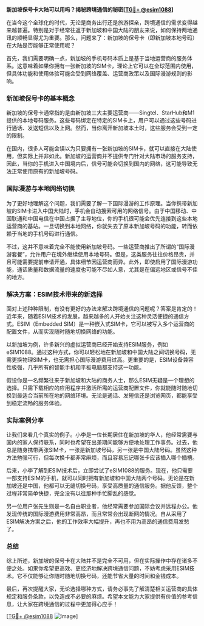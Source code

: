 **新加坡保号卡大陆可以用吗？揭秘跨境通信的秘密[[TG💪+ @esim1088](https://t.me/s/esim1088)]**

在当今这个全球化的时代，无论是商务出行还是旅游探亲，跨境通信的需求变得越来越普遍。特别是对于经常往返于新加坡和中国大陆的朋友来说，如何保持两地通讯的顺畅显得尤为重要。那么，问题来了：新加坡的保号卡（即新加坡本地号码）在大陆是否能够正常使用呢？

首先，我们需要明确一点，新加坡的手机号码本质上是基于当地运营商的服务体系。这意味着如果你拥有一张新加坡的SIM卡，理论上它可以在全球范围内使用，但具体功能和使用体验可能会受到网络覆盖、运营商政策以及国际漫游规则的影响。

### 新加坡保号卡的基本概念

新加坡的保号卡通常指的是由新加坡三大主要运营商——Singtel、StarHub和M1提供的本地号码服务。这些号码绑定在特定的SIM卡上，用户可以通过这些号码进行通话、发送短信以及上网。然而，当你离开新加坡本土时，这些服务会受到一定的限制。

在国内，很多人可能会误以为只要拥有一张新加坡的SIM卡，就可以直接在大陆使用，但实际上并非如此。新加坡的运营商并不提供专门针对大陆市场的服务支持，因此，当你的手机进入中国境内后，信号可能会切换到国内的网络，这可能导致无法正常使用原有的新加坡号码。

### 国际漫游与本地网络切换

为了更好地理解这个问题，我们需要了解一下国际漫游的工作原理。当你携带新加坡的SIM卡进入中国大陆时，手机会自动搜索可用的网络信号。由于中国移动、中国联通和中国电信在中国占据了主导地位，你的手机很可能会优先连接到这些本地运营商的基站。一旦切换到本地网络，你就失去了原本新加坡号码的功能，转而依赖于当地的手机号码进行通信。

不过，这并不意味着完全不能使用新加坡号码。一些运营商推出了所谓的“国际漫游套餐”，允许用户在境外继续使用本地号码。但是，这类服务往往价格昂贵，并且可能需要提前申请开通，具体细节因运营商而异。此外，即使启用了国际漫游功能，通话质量和数据流量的速度也可能不尽如人意，尤其是在偏远地区或信号不佳的地方。

### 解决方案：ESIM技术带来的新选择

面对上述种种限制，有没有更好的办法来解决跨境通信的问题呢？答案是肯定的！近年来，随着ESIM技术的发展，越来越多的人开始关注这种灵活便捷的通信方式。ESIM（Embedded SIM）是一种嵌入式SIM卡，它可以被写入多个运营商的配置文件，从而实现随时随地切换网络的功能。

以新加坡为例，许多新兴的虚拟运营商已经开始支持ESIM服务，例如eSIM1088。通过这种方式，你可以轻松地在新加坡和中国大陆之间切换号码，无需更换物理SIM卡，也无需担心国际漫游费用过高。更重要的是，ESIM设备兼容性极强，几乎所有的智能手机和平板电脑都支持这一功能。

假设你是一名频繁往来于新加坡和大陆的商务人士，那么ESIM无疑是一个理想的选择。只需下载相应的应用程序并激活所需的运营商配置文件，你就能随时随地切换到最适合当前所在地的网络环境。无论是通话、发短信还是浏览网页，都能享受到稳定流畅的服务体验。

### 实际案例分享

让我们来看几个真实的例子。小李是一位长期居住在新加坡的华人，他经常需要与国内的家人保持联系，同时也希望在出差期间能够方便地处理工作事务。过去，他总是随身携带两张SIM卡，一张是新加坡号码，另一张是中国大陆号码。虽然这种方法勉强可行，但每次换卡都非常麻烦，而且容易忘记哪张卡应该插入哪个插槽。

后来，小李了解到ESIM技术后，立即尝试了eSIM1088的服务。现在，他只需要一部支持ESIM的手机，就可以同时拥有新加坡和中国大陆两个号码。无论是在新加坡还是中国，他都可以无缝切换号码，享受高质量的通信服务。据他反馈，整个过程非常简单快捷，完全没有以往那种手忙脚乱的感觉。

另一位用户张先生则是一名自由职业者，他经常需要参加国际会议并远程办公。他发现传统的国际漫游费用非常高昂，而且常常会出现断网的情况。自从采用了ESIM解决方案之后，他的工作效率大幅提升，再也不用为高昂的通信费用发愁了。

### 总结

综上所述，新加坡的保号卡在大陆并不是完全不可用，但在实际操作中存在诸多不便之处。如果你希望更高效、更经济地解决跨境通信问题，不妨考虑采用ESIM技术。它不仅能够让你随时随地切换号码，还能节省大量的时间和金钱成本。

最后，再次提醒大家，无论选择哪种方式，请务必事先了解清楚相关运营商的具体规定和服务条款，以免造成不必要的麻烦。希望本文能为大家提供有价值的参考信息，让大家在跨境通信的过程中更加得心应手！

[[TG💪+ @esim1088](https://t.me/s/esim1088) ![Image](https://i.postimg.cc/4NQfJmqS/Snipaste-2025-05-13-00-14-12.png)]